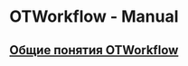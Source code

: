 # OTWorkflow - Manual

## [Общие понятия OTWorkflow](understanding_otworkflow/understanding_otworkflow.md)